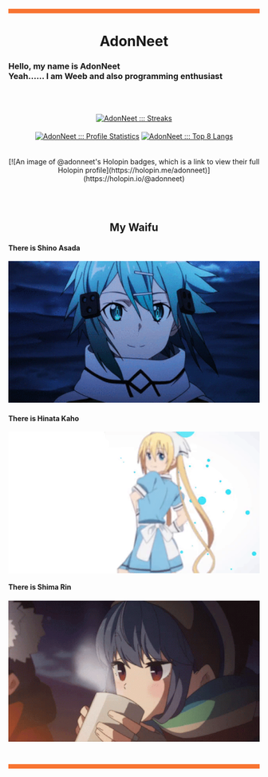 <hr style="background:#F87431; border:1; height:9px" />
<h1 align= "center">
  <b>
    AdonNeet
  </b>
</h1>
<h3>
  Hello, my name is AdonNeet <br>
  Yeah...... I am Weeb and also programming enthusiast                             
</h3>
<br> <br>
<p align="center">
  <a href="https://github.com/AdonNeet"><img align="center" src="https://github-readme-streak-stats.herokuapp.com?user=AdonNeet&theme=github-dark&hide_border=true&date_format=j%20M%5B%20Y%5D&fire=CA2E55&stroke=20FC8F&ring=20FC8F&dates=20FC8F&background=282A36" alt="AdonNeet ::: Streaks" /></a><br><br/>
  <a href="https://github.com/AdonNeet"><img align="center" height="180px" src="https://github-readme-stats.vercel.app/api?username=AdonNeet&show_icons=true&count_private=false&include_all_commits=true&hide_border=true&theme=dracula&icon_color=CA2E55&title_color=20fc8f&custom_title=My+Data" alt="AdonNeet ::: Profile Statistics" /></a>
  <a href="https://github.com/AdonNeet"><img align="center" height="180px" src="https://readme-status-bay.vercel.app/api/top-langs/?username=AdonNeet&hide_border=true&langs_count=8&custom_title=8+Top+Languages&title_color=20fc8f&theme=dracula&exclude_repo=machine,hacktrace&hide=css,html,svelte&layout=compact&card_width=280" alt="AdonNeet ::: Top 8 Langs" /></a><br>
  <br><br>
  [![An image of @adonneet's Holopin badges, which is a link to view their full Holopin profile](https://holopin.me/adonneet)](https://holopin.io/@adonneet)
</p>
<br><br>
<h2 align= "center">
  <b>
    My Waifu
  </b>
</h2>
<h4>
    There is Shino Asada <br>
</h4>
<p align="center">
  <img src="https://raw.githubusercontent.com/AdonNeet/AdonNeet/main/profile-content/Sinon_85speed_640x360.gif"/>  
  <br>
</p>
<h4>
    There is Hinata Kaho <br>
</h4>
<p align="center">
  <img align="center" src="https://raw.githubusercontent.com/AdonNeet/AdonNeet/main/profile-content/HinataKaho_75speed.gif"]/>
</p>
<h4>
    There is Shima Rin <br>
</h4>
<p align="center">
  <img align="center" src="https://raw.githubusercontent.com/AdonNeet/AdonNeet/main/profile-content/ShimaRin_65speed_640x360px.gif"]/>
</p>
<br>
<hr style="background:#F87431; border:1; height:9px" /><br><br>
